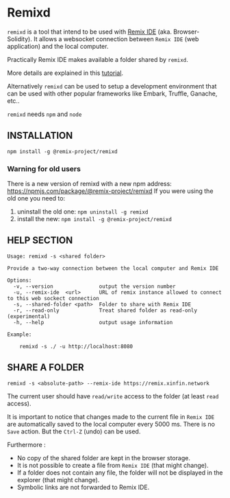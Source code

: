 # Remixd

`remixd` is a tool that intend to be used with [Remix IDE](https://github.com/ethereum/remix-project) (aka. Browser-Solidity). It allows a websocket connection between
`Remix IDE` (web application) and the local computer.

Practically Remix IDE makes available a folder shared by `remixd`.

More details are explained in this [tutorial](https://remix-ide.readthedocs.io/en/latest/remixd.html).

Alternatively `remixd` can be used to setup a development environment that can be used with other popular frameworks like Embark, Truffle, Ganache, etc..

`remixd` needs `npm` and `node`

## INSTALLATION

`npm install -g @remix-project/remixd`

### Warning for old users
There is a new version of remixd with a new npm address: https://npmjs.com/package/@remix-project/remixd
If you were using the old one you need to:

  1. uninstall the old one: `npm uninstall -g remixd`
  2. install the new: `npm install -g @remix-project/remixd`


## HELP SECTION

```
Usage: remixd -s <shared folder>

Provide a two-way connection between the local computer and Remix IDE

Options:
  -v, --version               output the version number
  -u, --remix-ide  <url>      URL of remix instance allowed to connect to this web sockect connection
  -s, --shared-folder <path>  Folder to share with Remix IDE
  -r, --read-only             Treat shared folder as read-only (experimental)
  -h, --help                  output usage information

Example:

    remixd -s ./ -u http://localhost:8080

```

## SHARE A FOLDER

`remixd -s <absolute-path> --remix-ide https://remix.xinfin.network`

The current user should have `read/write` access to the folder (at least `read` access).

It is important to notice that changes made to the current file in `Remix IDE` are automatically saved to the local computer every 5000 ms. There is no `Save` action. But the `Ctrl-Z` (undo) can be used.

Furthermore :
 - No copy of the shared folder are kept in the browser storage.
 - It is not possible to create a file from `Remix IDE` (that might change).
 - If a folder does not contain any file, the folder will not be displayed in the explorer (that might change).
 - Symbolic links are not forwarded to Remix IDE.
 
